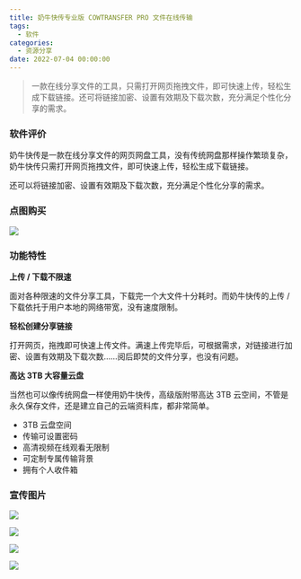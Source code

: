 ```yaml
---
title: 奶牛快传专业版 COWTRANSFER PRO 文件在线传输
tags:
  - 软件
categories:
  - 资源分享
date: 2022-07-04 00:00:00
---
```


> 一款在线分享文件的工具，只需打开网页拖拽文件，即可快速上传，轻松生成下载链接。还可将链接加密、设置有效期及下载次数，充分满足个性化分享的需求。

<!-- more -->

### 软件评价

奶牛快传是一款在线分享文件的网页网盘工具，没有传统网盘那样操作繁琐复杂，奶牛快传只需打开网页拖拽文件，即可快速上传，轻松生成下载链接。

还可以将链接加密、设置有效期及下载次数，充分满足个性化分享的需求。

### 点图购买

[![](https://cdn.dusays.com/2022/07/480-1.png)](https://r-g.io/aLPWZn)

### 功能特性

**上传 / 下载不限速**

面对各种限速的文件分享工具，下载完一个大文件十分耗时。而奶牛快传的上传 / 下载依托于用户本地的网络带宽，没有速度限制。

**轻松创建分享链接**

打开网页，拖拽即可快速上传文件。满速上传完毕后，可根据需求，对链接进行加密、设置有效期及下载次数……阅后即焚的文件分享，也没有问题。

**高达 3TB 大容量云盘**

当然也可以像传统网盘一样使用奶牛快传，高级版附带高达 3TB 云空间，不管是永久保存文件，还是建立自己的云端资料库，都非常简单。

* 3TB 云盘空间
* 传输可设置密码
* 高清视频在线观看无限制
* 可定制专属传输背景
* 拥有个人收件箱

### 宣传图片

![](https://cdn.dusays.com/2022/07/480-2.png)

![](https://cdn.dusays.com/2022/07/480-3.png)

![](https://cdn.dusays.com/2022/07/480-4.png)

![](https://cdn.dusays.com/2022/07/480-5.png)
